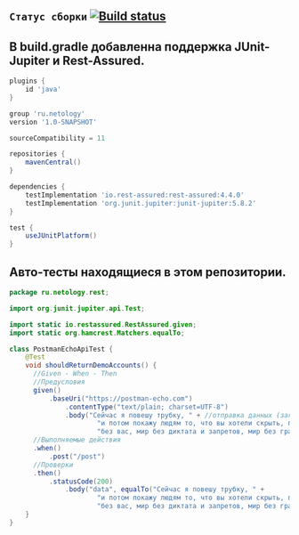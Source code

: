 ## `Статус сборки` [![Build status](https://ci.appveyor.com/api/projects/status/bkl5js79rwv53r5s?svg=true)](https://ci.appveyor.com/project/Lognestix/aqa-exercise-1-2-postman-echo)
## В build.gradle добавленна поддержка JUnit-Jupiter и Rest-Assured.
```gradle
plugins {
    id 'java'
}

group 'ru.netology'
version '1.0-SNAPSHOT'

sourceCompatibility = 11

repositories {
    mavenCentral()
}

dependencies {
    testImplementation 'io.rest-assured:rest-assured:4.4.0'
    testImplementation 'org.junit.jupiter:junit-jupiter:5.8.2'
}

test {
    useJUnitPlatform()
}
```
## Авто-тесты находящиеся в этом репозитории.
```Java
package ru.netology.rest;

import org.junit.jupiter.api.Test;

import static io.restassured.RestAssured.given;
import static org.hamcrest.Matchers.equalTo;

class PostmanEchoApiTest {
    @Test
    void shouldReturnDemoAccounts() {
      //Given - When - Then
      //Предусловия
      given()
          .baseUri("https://postman-echo.com")
              .contentType("text/plain; charset=UTF-8")
              .body("Сейчас я повешу трубку, " + //отправка данных (заголовки и query можно выставлять аналогично)
                      "и потом покажу людям то, что вы хотели скрыть, покажу им мир... " +
                      "без вас, мир без диктата и запретов, мир без границ...")
      //Выполняемые действия
      .when()
          .post("/post")
      //Проверки
      .then()
          .statusCode(200)
              .body("data", equalTo("Сейчас я повешу трубку, " +
                      "и потом покажу людям то, что вы хотели скрыть, покажу им мир... " +
                      "без вас, мир без диктата и запретов, мир без границ..."));
    }
}
```